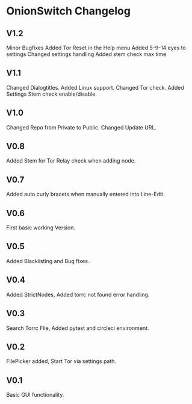 # OnionSwitch Changelog

## V1.2

Minor Bugfixes
Added Tor Reset in the Help menu
Added 5-9-14 eyes to settings
Changed settings handling
Added stem check max time

## V1.1

Changed Dialogtitles.
Added Linux support.
Changed Tor check.
Added Settings Stem check enable/disable.

## V1.0

Changed Repo from Private to Public.
Changed Update URL.

## V0.8

Added Stem for Tor Relay check when adding node.

## V0.7

Added auto curly bracets when manually entered into Line-Edit.

## V0.6

First basic working Version.

## V0.5

Added Blacklisting and Bug fixes.

## V0.4

Added StrictNodes, Added torrc not found error handling.

## V0.3

Search Torrc File, Added pytest and circleci environment.

## V0.2

FilePicker added, Start Tor via settings path.

## V0.1

Basic GUI functionality.

